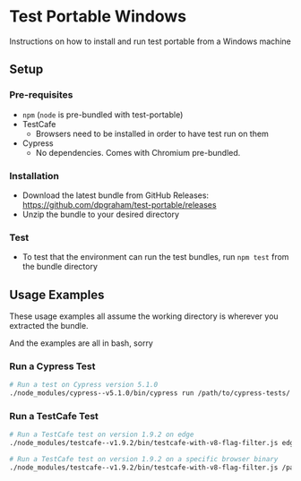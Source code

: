 # Test Portable Windows
Instructions on how to install and run test portable from a Windows machine

## Setup

### Pre-requisites
* `npm` (`node` is pre-bundled with test-portable)
* TestCafe
  * Browsers need to be installed in order to have test run on them
* Cypress
  * No dependencies. Comes with Chromium pre-bundled.

### Installation
* Download the latest bundle from GitHub Releases: https://github.com/dpgraham/test-portable/releases
* Unzip the bundle to your desired directory

### Test
* To test that the environment can run the test bundles, run `npm test` from the bundle directory

## Usage Examples
These usage examples all assume the working directory is wherever you extracted the bundle.

And the examples are all in bash, sorry

### Run a Cypress Test
```bash
# Run a test on Cypress version 5.1.0
./node_modules/cypress--v5.1.0/bin/cypress run /path/to/cypress-tests/
```

### Run a TestCafe Test
```bash
# Run a TestCafe test on version 1.9.2 on edge
./node_modules/testcafe--v1.9.2/bin/testcafe-with-v8-flag-filter.js edge /path/to/testcafe/tests/
```

```bash
# Run a TestCafe test on version 1.9.2 on a specific browser binary
./node_modules/testcafe--v1.9.2/bin/testcafe-with-v8-flag-filter.js /path/to/browser-binary /path/to/testcafe/tests/
```